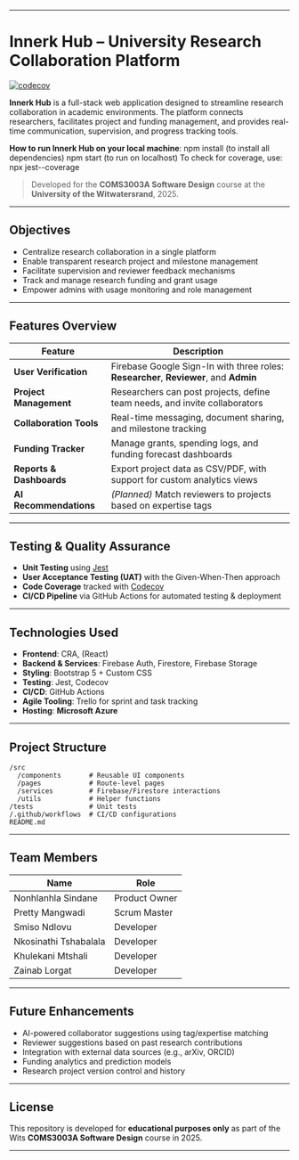 
---

# Innerk Hub – University Research Collaboration Platform

[![codecov](https://codecov.io/gh/iamprist/University-Research-Collaboration-Platform/branch/skeletoncode/graph/badge.svg?token=EIG69HYXA7)](https://codecov.io/gh/iamprist/University-Research-Collaboration-Platform)

**Innerk Hub** is a full-stack web application designed to streamline research collaboration in academic environments. The platform connects researchers, facilitates project and funding management, and provides real-time communication, supervision, and progress tracking tools.

**How to run Innerk Hub on your local machine**: npm install (to install all dependencies)
                                      npm start (to run on localhost)
                                      To check for coverage, use:
                                      npx jest--coverage

> Developed for the **COMS3003A Software Design** course at the **University of the Witwatersrand**, 2025.

---

##  Objectives

* Centralize research collaboration in a single platform
* Enable transparent research project and milestone management
* Facilitate supervision and reviewer feedback mechanisms
* Track and manage research funding and grant usage
* Empower admins with usage monitoring and role management

---

##  Features Overview

| Feature                     | Description                                                                           |
| --------------------------- | ------------------------------------------------------------------------------------- |
|  **User Verification**    | Firebase Google Sign-In with three roles: **Researcher**, **Reviewer**, and **Admin** |
|  **Project Management**   | Researchers can post projects, define team needs, and invite collaborators            |
|  **Collaboration Tools**  | Real-time messaging, document sharing, and milestone tracking                         |
|  **Funding Tracker**      | Manage grants, spending logs, and funding forecast dashboards                         |
|  **Reports & Dashboards** | Export project data as CSV/PDF, with support for custom analytics views               |
|  **AI Recommendations**   | *(Planned)* Match reviewers to projects based on expertise tags                       |

---

##  Testing & Quality Assurance

* **Unit Testing** using [Jest](https://jestjs.io/)
* **User Acceptance Testing (UAT)** with the Given-When-Then approach
* **Code Coverage** tracked with [Codecov](https://codecov.io/)
* **CI/CD Pipeline** via GitHub Actions for automated testing & deployment

---

##  Technologies Used

* **Frontend**: CRA, (React)
* **Backend & Services**: Firebase Auth, Firestore, Firebase Storage
* **Styling**: Bootstrap 5 + Custom CSS
* **Testing**: Jest, Codecov
* **CI/CD**: GitHub Actions
* **Agile Tooling**: Trello for sprint and task tracking
* **Hosting**: **Microsoft Azure**

---

##  Project Structure

```
/src
  /components       # Reusable UI components
  /pages            # Route-level pages
  /services         # Firebase/Firestore interactions
  /utils            # Helper functions
/tests              # Unit tests
/.github/workflows  # CI/CD configurations
README.md
```

---

##  Team Members

| Name                  | Role          |
| --------------------- | ------------- |
| Nonhlanhla Sindane    | Product Owner |
| Pretty Mangwadi       | Scrum Master  |
| Smiso Ndlovu          | Developer     |
| Nkosinathi Tshabalala | Developer     |
| Khulekani Mtshali     | Developer     |
| Zainab Lorgat         | Developer     |

---

##  Future Enhancements

* AI-powered collaborator suggestions using tag/expertise matching
* Reviewer suggestions based on past research contributions
* Integration with external data sources (e.g., arXiv, ORCID)
* Funding analytics and prediction models
* Research project version control and history

---

##  License

This repository is developed for **educational purposes only** as part of the Wits **COMS3003A Software Design** course in 2025.

---
